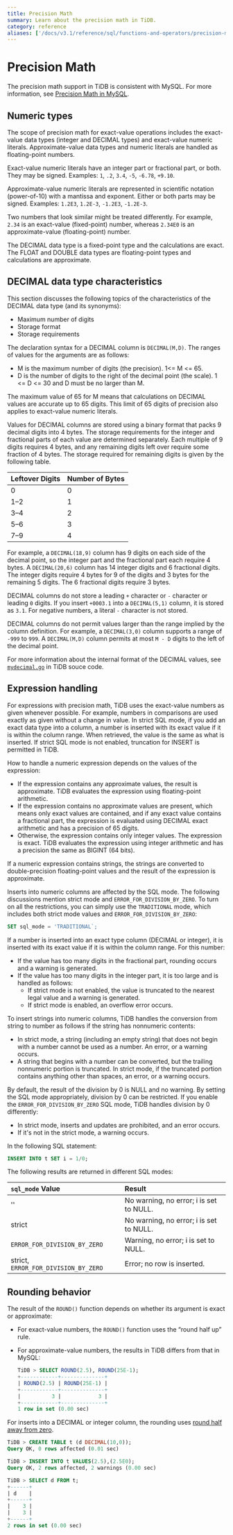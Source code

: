 ```yaml
---
title: Precision Math
summary: Learn about the precision math in TiDB.
category: reference
aliases: ['/docs/v3.1/reference/sql/functions-and-operators/precision-math/']
---
```


# Precision Math

The precision math support in TiDB is consistent with MySQL. For more information, see [Precision Math in MySQL](https://dev.mysql.com/doc/refman/5.7/en/precision-math.html).

## Numeric types

The scope of precision math for exact-value operations includes the exact-value data types (integer and DECIMAL types) and exact-value numeric literals. Approximate-value data types and numeric literals are handled as floating-point numbers.

Exact-value numeric literals have an integer part or fractional part, or both. They may be signed. Examples: `1`, `.2`, `3.4`, `-5`, `-6.78`, `+9.10`.

Approximate-value numeric literals are represented in scientific notation (power-of-10) with a mantissa and exponent. Either or both parts may be signed. Examples: `1.2E3`, `1.2E-3`, `-1.2E3`, `-1.2E-3`.

Two numbers that look similar might be treated differently. For example, `2.34` is an exact-value (fixed-point) number, whereas `2.34E0` is an approximate-value (floating-point) number.

The DECIMAL data type is a fixed-point type and the calculations are exact. The FLOAT and DOUBLE data types are floating-point types and calculations are approximate.

## DECIMAL data type characteristics

This section discusses the following topics of the characteristics of the DECIMAL data type (and its synonyms):

- Maximum number of digits
- Storage format
- Storage requirements

The declaration syntax for a DECIMAL column is `DECIMAL(M,D)`. The ranges of values for the arguments are as follows:

- M is the maximum number of digits (the precision). 1<= M <= 65.
- D is the number of digits to the right of the decimal point (the scale). 1 <= D <= 30 and D must be no larger than M.

The maximum value of 65 for M means that calculations on DECIMAL values are accurate up to 65 digits. This limit of 65 digits of precision also applies to exact-value numeric literals.

Values for DECIMAL columns are stored using a binary format that packs 9 decimal digits into 4 bytes. The storage requirements for the integer and fractional parts of each value are determined separately. Each multiple of 9 digits requires 4 bytes, and any remaining digits left over require some fraction of 4 bytes. The storage required for remaining digits is given by the following table.

| Leftover Digits | Number of Bytes |
| --- | --- |
| 0   | 0 |
| 1–2 | 1 |
| 3–4 | 2 |
| 5–6 | 3 |
| 7–9 | 4 |

For example, a `DECIMAL(18,9)` column has 9 digits on each side of the decimal point, so the integer part and the fractional part each require 4 bytes. A `DECIMAL(20,6)` column has 14 integer digits and 6 fractional digits. The integer digits require 4 bytes for 9 of the digits and 3 bytes for the remaining 5 digits. The 6 fractional digits require 3 bytes.

DECIMAL columns do not store a leading `+` character or `-` character or leading `0` digits. If you insert `+0003.1` into a `DECIMAL(5,1)` column, it is stored as `3.1`. For negative numbers, a literal `-` character is not stored.

DECIMAL columns do not permit values larger than the range implied by the column definition. For example, a `DECIMAL(3,0)` column supports a range of `-999` to `999`. A `DECIMAL(M,D)` column permits at most `M - D` digits to the left of the decimal point.

For more information about the internal format of the DECIMAL values, see [`mydecimal.go`](https://github.com/pingcap/tidb/blob/master/types/mydecimal.go)  in TiDB souce code.

## Expression handling

For expressions with precision math, TiDB uses the exact-value numbers as given whenever possible. For example, numbers in comparisons are used exactly as given without a change in value. In strict SQL mode, if you add an exact data type into a column, a number is inserted with its exact value if it is within the column range. When retrieved, the value is the same as what is inserted. If strict SQL mode is not enabled, truncation for INSERT is permitted in TiDB.

How to handle a numeric expression depends on the values of the expression:

- If the expression contains any approximate values, the result is approximate. TiDB evaluates the expression using floating-point arithmetic.
- If the expression contains no approximate values are present, which means only exact values are contained, and if any exact value contains a fractional part, the expression is evaluated using DECIMAL exact arithmetic and has a precision of 65 digits.
- Otherwise, the expression contains only integer values. The expression is exact. TiDB evaluates the expression using integer arithmetic and has a precision the same as BIGINT (64 bits).

If a numeric expression contains strings, the strings are converted to double-precision floating-point values and the result of the expression is approximate.

Inserts into numeric columns are affected by the SQL mode. The following discussions mention strict mode and `ERROR_FOR_DIVISION_BY_ZERO`. To turn on all the restrictions, you can simply use the `TRADITIONAL` mode, which includes both strict mode values and `ERROR_FOR_DIVISION_BY_ZERO`:

```sql
SET sql_mode = 'TRADITIONAL`;
```

If a number is inserted into an exact type column (DECIMAL or integer), it is inserted with its exact value if it is within the column range. For this number:

- If the value has too many digits in the fractional part, rounding occurs and a warning is generated.
- If the value has too many digits in the integer part, it is too large and is handled as follows:
    - If strict mode is not enabled, the value is truncated to the nearest legal value and a warning is generated.
    - If strict mode is enabled, an overflow error occurs.

To insert strings into numeric columns, TiDB handles the conversion from string to number as follows if the string has nonnumeric contents:

- In strict mode, a string (including an empty string) that does not begin with a number cannot be used as a number. An error, or a warning occurs.
- A string that begins with a number can be converted, but the trailing nonnumeric portion is truncated. In strict mode, if the truncated portion contains anything other than spaces,  an error, or a warning occurs.

By default, the result of the division by 0 is NULL and no warning. By setting the SQL mode appropriately, division by 0 can be restricted. If you enable the `ERROR_FOR_DIVISION_BY_ZERO` SQL mode, TiDB handles division by 0 differently:

- In strict mode, inserts and updates are prohibited, and an error occurs.
- If it's not in the strict mode, a warning occurs.

In the following SQL statement:

```sql
INSERT INTO t SET i = 1/0;
```

The following results are returned in different SQL modes:

| `sql_mode` Value | Result |
| :--- | :--- |
| '' | No warning, no error; i is set to NULL.|
| strict | No warning, no error; i is set to NULL. |
| `ERROR_FOR_DIVISION_BY_ZERO` | Warning, no error; i is set to NULL. |
| strict, `ERROR_FOR_DIVISION_BY_ZERO` | Error; no row is inserted. |

## Rounding behavior

The result of the `ROUND()` function depends on whether its argument is exact or approximate:

- For exact-value numbers, the `ROUND()` function uses the “round half up” rule.
- For approximate-value numbers, the results in TiDB differs from that in MySQL:

    ```sql
    TiDB > SELECT ROUND(2.5), ROUND(25E-1);
    +------------+--------------+
    | ROUND(2.5) | ROUND(25E-1) |
    +------------+--------------+
    |          3 |            3 |
    +------------+--------------+
    1 row in set (0.00 sec)
    ```

For inserts into a DECIMAL or integer column, the rounding uses [round half away from zero](https://en.wikipedia.org/wiki/Rounding#Round_half_away_from_zero).

```sql
TiDB > CREATE TABLE t (d DECIMAL(10,0));
Query OK, 0 rows affected (0.01 sec)

TiDB > INSERT INTO t VALUES(2.5),(2.5E0);
Query OK, 2 rows affected, 2 warnings (0.00 sec)

TiDB > SELECT d FROM t;
+------+
| d    |
+------+
|    3 |
|    3 |
+------+
2 rows in set (0.00 sec)
```
